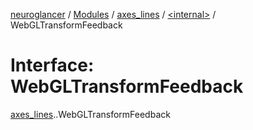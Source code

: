 [neuroglancer](../README.md) / [Modules](../modules.md) / [axes\_lines](../modules/axes_lines.md) / [<internal\>](../modules/axes_lines._internal_.md) / WebGLTransformFeedback

# Interface: WebGLTransformFeedback

[axes_lines](../modules/axes_lines.md).[<internal>](../modules/axes_lines._internal_.md).WebGLTransformFeedback
